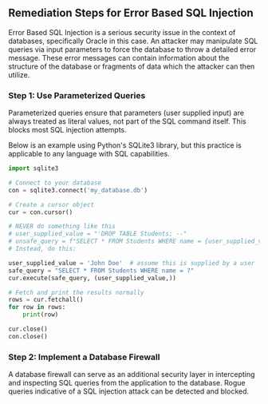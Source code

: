

## Remediation Steps for Error Based SQL Injection

Error Based SQL Injection is a serious security issue in the context of databases, specifically Oracle in this case. An attacker may manipulate SQL queries via input parameters to force the database to throw a detailed error message. These error messages can contain information about the structure of the database or fragments of data which the attacker can then utilize.

### Step 1: Use Parameterized Queries

Parameterized queries ensure that parameters (user supplied input) are always treated as literal values, not part of the SQL command itself. This blocks most SQL injection attempts.

Below is an example using Python's SQLite3 library, but this practice is applicable to any language with SQL capabilities.

```python
import sqlite3

# Connect to your database
con = sqlite3.connect('my_database.db')

# Create a cursor object
cur = con.cursor()

# NEVER do something like this
# user_supplied_value = "'DROP TABLE Students; --"
# unsafe_query = f"SELECT * FROM Students WHERE name = {user_supplied_value}"
# Instead, do this:

user_supplied_value = 'John Doe'  # assume this is supplied by a user
safe_query = "SELECT * FROM Students WHERE name = ?"
cur.execute(safe_query, (user_supplied_value,))

# Fetch and print the results normally
rows = cur.fetchall()
for row in rows:
    print(row)

cur.close()
con.close()
```

### Step 2: Implement a Database Firewall 

A database firewall can serve as an additional security layer in intercepting and inspecting SQL queries from the application to the database. Rogue queries indicative of a SQL injection attack can be detected and blocked.